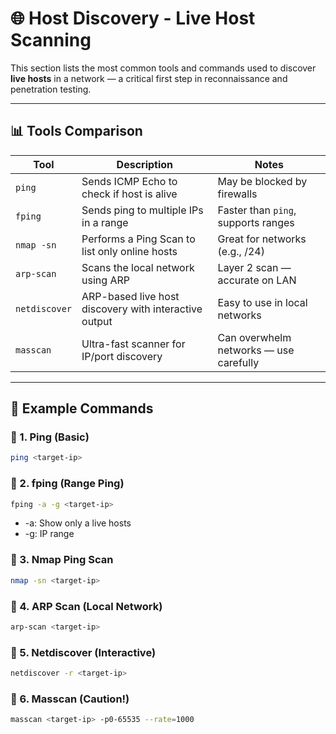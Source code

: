 # 🌐 Host Discovery - Live Host Scanning

This section lists the most common tools and commands used to discover **live hosts** in a network — a critical first step in reconnaissance and penetration testing.

---

## 📊 Tools Comparison

| Tool            | Description                                             | Notes                              |
|-----------------|---------------------------------------------------------|-------------------------------------|
| `ping`          | Sends ICMP Echo to check if host is alive               | May be blocked by firewalls         |
| `fping`         | Sends ping to multiple IPs in a range                   | Faster than `ping`, supports ranges |
| `nmap -sn`      | Performs a Ping Scan to list only online hosts          | Great for networks (e.g., /24)      |
| `arp-scan`      | Scans the local network using ARP                       | Layer 2 scan — accurate on LAN      |
| `netdiscover`   | ARP-based live host discovery with interactive output   | Easy to use in local networks       |
| `masscan`       | Ultra-fast scanner for IP/port discovery                | Can overwhelm networks — use carefully |

---

## 🧪 Example Commands

### 🔹 1. Ping (Basic)
```bash
ping <target-ip>
```
### 🔹 2. fping (Range Ping)
```bash
fping -a -g <target-ip>
```
- -a: Show only a live hosts
- -g: IP range
### 🔹 3. Nmap Ping Scan
```bash
nmap -sn <target-ip>
```
### 🔹 4. ARP Scan (Local Network)
```bash
arp-scan <target-ip>
```
### 🔹 5. Netdiscover (Interactive)
```bash
netdiscover -r <target-ip>
```
### 🔹 6. Masscan (Caution!)
```bash
masscan <target-ip> -p0-65535 --rate=1000
```
